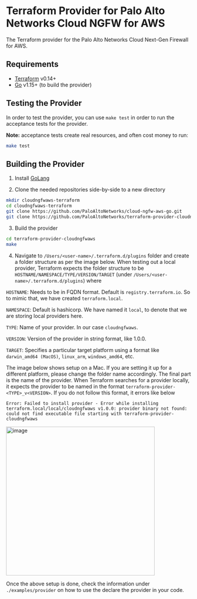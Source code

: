 Terraform Provider for Palo Alto Networks Cloud NGFW for AWS
============================================================

The Terraform provider for the Palo Alto Networks Cloud Next-Gen Firewall for AWS.

Requirements
------------

- [Terraform](https://www.terraform.io/downloads.html) v0.14+
- [Go](https://golang.org) v1.15+ (to build the provider)

Testing the Provider
--------------------

In order to test the provider, you can use `make test` in order to run the acceptance tests for the provider.

**Note:** acceptance tests create real resources, and often cost money to run:

```sh
make test
```

Building the Provider
---------------------

1. Install [GoLang](https://go.dev/dl/)

2. Clone the needed repositories side-by-side to a new directory

```sh
mkdir cloudngfwaws-terraform
cd cloudngfwaws-terraform
git clone https://github.com/PaloAltoNetworks/cloud-ngfw-aws-go.git
git clone https://github.com/PaloAltoNetworks/terraform-provider-cloudngfwaws
```

3. Build the provider

```sh
cd terraform-provider-cloudngfwaws
make
```

4. Navigate to `/Users/<user-name>/.terraform.d/plugins` folder and create a folder structure as per the image below. When testing out a local provider, Terraform expects the folder structure to be `HOSTNAME/NAMESPACE/TYPE/VERSION/TARGET` (under `/Users/<user-name>/.terraform.d/plugins`) where

`HOSTNAME`: Needs to be in FQDN format. Default is `registry.terraform.io`. So to mimic that, we have created `terraform.local`.

`NAMESPACE`: Default is hashicorp. We have named it `local`, to denote that we are storing local providers here.

`TYPE`: Name of your provider. In our case `cloudngfwaws`.

`VERSION`: Version of the provider in string format, like 1.0.0.

`TARGET`: Specifies a particular target platform using a format like `darwin_amd64 (MacOS)`, `linux_arm`, `windows_amd64`, etc.

The image below shows setup on a Mac. If you are setting it up for a different platform, please change the folder name accordingly.
The final part is the name of the provider. When Terraform searches for a provider locally, it expects the provider to be named in the format `terraform-provider-<TYPE>_v<VERSION>`. If you do not follow this format, it errors like below

`Error: Failed to install provider - Error while installing terraform.local/local/cloudngfwaws v1.0.0: provider binary not found: could not find executable file starting with terraform-provider-cloudngfwaws`

<img width="405" alt="image" src="https://user-images.githubusercontent.com/56643631/165510930-8fb70302-b2ba-425b-8d56-c53c6f65037c.png">

Once the above setup is done, check the information under `./examples/provider` on how to use the declare the provider in your code.

